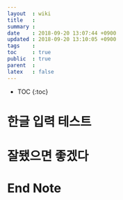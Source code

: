 ```yaml
---
layout  : wiki
title   : 
summary : 
date    : 2018-09-20 13:07:44 +0900
updated : 2018-09-20 13:10:05 +0900
tags    : 
toc     : true
public  : true
parent  : 
latex   : false
---
```

* TOC
{:toc}

# 한글 입력 테스트

# 잘됐으면 좋겠다

# End Note
